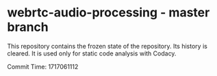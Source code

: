 # webrtc-audio-processing - master branch

This repository contains the frozen state of the repository.
Its history is cleared. It is used only for static code
analysis with Codacy.

Commit Time: 1717061112